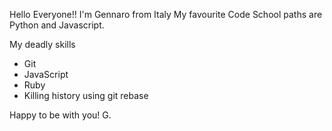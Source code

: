 Hello Everyone!! 
I'm Gennaro from Italy
My favourite Code School paths are Python and Javascript.

My deadly skills
* Git
* JavaScript
* Ruby
* Killing history using git rebase

Happy to be with you! G.